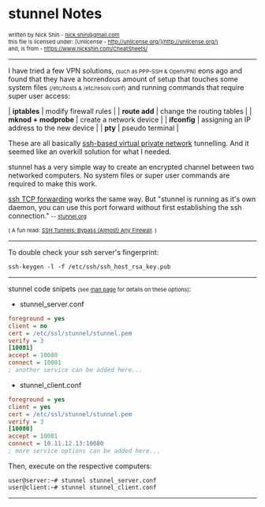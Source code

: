 <style>
.note1                    { font-size: 11px; }
.markdown-body pre code   { font-size: 80%; }
</style>

# stunnel Notes

<span class="note1">written by Nick Shin - nick.shin@gmail.com<br>
this file is licensed under: [Unlicense - http://unlicense.org/](http://unlicense.org/)<br>
and, is from - <https://www.nickshin.com/CheatSheets/></span>

* * *

I have tried a few VPN solutions, <span class="note1">(such as PPP-SSH & OpenVPN)</span>
eons ago and found that they have a horrendous amount of setup that touches
some system files <span class="note1">(/etc/hosts & /etc/resolv.conf)</span> and
running commands that require super user access:

| **iptables** | modify firewall rules |
| **route add** | change the routing tables |
| **mknod + modprobe** | create a network device |
| **ifconfig** | assigning an IP address to the new device |
| **pty** | pseudo terminal |

These are all basically
[ssh-based virtual private network](http://www.freebsd.org/cgi/man.cgi?query=ssh#SSH-BASED_VIRTUAL_PRIVATE_NETWORKS)
tunnelling.  And it seemed like an overkill solution for what I needed.

stunnel has a very simple way to create an encrypted channel between two
networked computers.  No system files or super user commands are required
to make this work.

[ssh TCP forwarding](http://www.freebsd.org/cgi/man.cgi?query=ssh#TCP_FORWARDING)
works the same way.  But "stunnel is running as it's own daemon, you can
use this port forward without first establishing the ssh connection."
<span class="note1">-- [stunnel.org](http://www.stunnel.org/examples/generic_tunnel.html)</span>

<span class="note1">( A fun read:
[SSH Tunnels: Bypass (Almost) Any Firewall](http://polishlinux.org/apps/ssh-tunneling-to-bypass-corporate-firewalls/).
)</span>

* * *

To double check your ssh server's fingerprint:
```
ssh-keygen -l -f /etc/ssh/ssh_host_rsa_key.pub
```

* * *

stunnel code snipets
<span class="note1">(see [man page](http://www.stunnel.org/faq/stunnel.html) for details on these options)</span>:

- stunnel_server.conf
```ini
foreground = yes
client = no
cert = /etc/ssl/stunnel/stunnel.pem
verify = 3
[10081]
accept = 10080
connect = 10081
; another service can be added here...
```

- stunnel_client.conf
```ini
foreground = yes
client = yes
cert = /etc/ssl/stunnel/stunnel.pem
verify = 3
[10080]
accept = 10081
connect = 10.11.12.13:10080
; more service options can be added here...
```

Then, execute on the respective computers:
```
user@server:~# stunnel stunnel_server.conf
user@client:~# stunnel stunnel_client.conf
```

* * *

